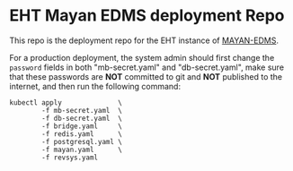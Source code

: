 # EHT Mayan EDMS deployment Repo

This repo is the deployment repo for the EHT instance of [MAYAN-EDMS](https://mayan-edms.com/).

For a production deployment, the system admin should first change the `password` fields in both "mb-secret.yaml" and "db-secret.yaml", make sure that these passwords are **NOT** committed to git and **NOT** published to the internet, and then run the following command:

    kubectl apply              \
    	    -f mb-secret.yaml  \
    	    -f db-secret.yaml  \
    	    -f bridge.yaml     \
    	    -f redis.yaml      \
    	    -f postgresql.yaml \
    	    -f mayan.yaml      \
    	    -f revsys.yaml
